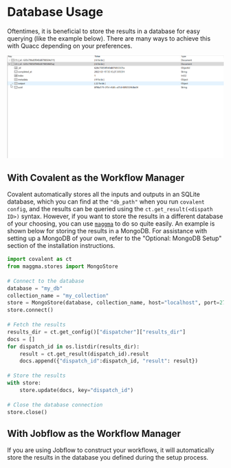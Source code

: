 # Database Usage

Oftentimes, it is beneficial to store the results in a database for easy querying (like the example below). There are many ways to achieve this with Quacc depending on your preferences.

![Mongo example](../_static/schema.gif)

## With Covalent as the Workflow Manager

Covalent automatically stores all the inputs and outputs in an SQLite database, which you can find at the `"db_path"` when you run `covalent config`, and the results can be queried using the `ct.get_result(<dispath ID>)` syntax. However, if you want to store the results in a different database of your choosing, you can use [`maggma`](https://github.com/materialsproject/maggma) to do so quite easily. An example is shown below for storing the results in a MongoDB. For assistance with setting up a MongoDB of your own, refer to the "Optional: MongoDB Setup" section of the installation instructions.

```python
import covalent as ct
from maggma.stores import MongoStore

# Connect to the database
database = "my_db"
collection_name = "my_collection"
store = MongoStore(database, collection_name, host="localhost", port=27017, username="my_username", password="my_password")
store.connect()

# Fetch the results
results_dir = ct.get_config()["dispatcher"]["results_dir"]
docs = []
for dispatch_id in os.listdir(results_dir):
    result = ct.get_result(dispatch_id).result
    docs.append({"dispatch_id":dispatch_id, "result": result})

# Store the results
with store:
    store.update(docs, key="dispatch_id")

# Close the database connection
store.close()
```

## With Jobflow as the Workflow Manager

If you are using Jobflow to construct your workflows, it will automatically store the results in the database you defined during the setup process.
